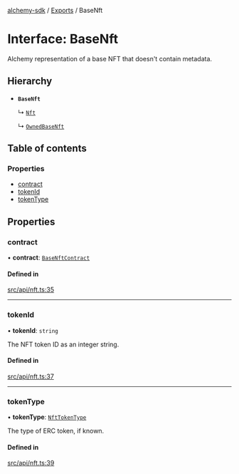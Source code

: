 [alchemy-sdk](../README.md) / [Exports](../modules.md) / BaseNft

# Interface: BaseNft

Alchemy representation of a base NFT that doesn't contain metadata.

## Hierarchy

- **`BaseNft`**

  ↳ [`Nft`](Nft.md)

  ↳ [`OwnedBaseNft`](OwnedBaseNft.md)

## Table of contents

### Properties

- [contract](BaseNft.md#contract)
- [tokenId](BaseNft.md#tokenid)
- [tokenType](BaseNft.md#tokentype)

## Properties

### contract

• **contract**: [`BaseNftContract`](BaseNftContract.md)

#### Defined in

[src/api/nft.ts:35](https://github.com/alchemyplatform/alchemy-sdk-js/blob/5944626/src/api/nft.ts#L35)

___

### tokenId

• **tokenId**: `string`

The NFT token ID as an integer string.

#### Defined in

[src/api/nft.ts:37](https://github.com/alchemyplatform/alchemy-sdk-js/blob/5944626/src/api/nft.ts#L37)

___

### tokenType

• **tokenType**: [`NftTokenType`](../enums/NftTokenType.md)

The type of ERC token, if known.

#### Defined in

[src/api/nft.ts:39](https://github.com/alchemyplatform/alchemy-sdk-js/blob/5944626/src/api/nft.ts#L39)
